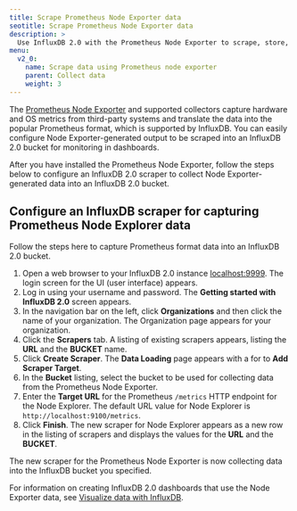 ```yaml
---
title: Scrape Prometheus Node Exporter data
seotitle: Scrape Prometheus Node Exporter data
description: >
  Use InfluxDB 2.0 with the Prometheus Node Exporter to scrape, store, and display data.
menu:
  v2_0:
    name: Scrape data using Prometheus node exporter
    parent: Collect data
    weight: 3
---
```


The [Prometheus Node Exporter](https://github.com/prometheus/node_exporter#node-exporter) and supported collectors capture hardware and OS metrics from third-party systems and translate the data into the popular Prometheus format, which is supported by InfluxDB. You can easily configure Node Exporter-generated output to be scraped into an InfluxDB 2.0 bucket for monitoring in dashboards.

After you have installed the Prometheus Node Exporter, follow the steps below to configure an InfluxDB 2.0 scraper to collect Node Exporter-generated data into an InfluxDB 2.0 bucket.

## Configure an InfluxDB scraper for capturing Prometheus Node Explorer data

Follow the steps here to capture Prometheus format data into an InfluxDB 2.0 bucket.

1. Open a web browser to your InfluxDB 2.0 instance
   [localhost:9999](http://localhost:9999). The login screen for the UI (user interface) appears.
2. Log in using your username and password. The **Getting started with   InfluxDB 2.0** screen appears.
3. In the navigation bar on the left, click **Organizations** and then click the name of your organization. The Organization page appears for your organization.
4. Click the **Scrapers** tab. A listing of existing scrapers appears, listing the **URL** and the **BUCKET** name.
5. Click **Create Scraper**. The **Data Loading** page appears with a for to **Add Scraper Target**.
6. In the **Bucket** listing, select the bucket to be used for collecting data from the Prometheus Node Exporter.
7. Enter the **Target URL** for the Prometheus `/metrics` HTTP endpoint for the Node Explorer. The default URL value for Node Explorer is `http://localhost:9100/metrics`.
8. Click **Finish**. The new scraper for Node Explorer appears as a new row in the listing of scrapers and displays the values for the **URL** and the **BUCKET**.

The new scraper for the Prometheus Node Exporter is now collecting data into the InfluxDB bucket you specified.

For information on creating InfluxDB 2.0 dashboards that use the Node Exporter data, see [Visualize data with InfluxDB](http://v2.dpcs.influxdata.com/v2.0/visualize-data/).
